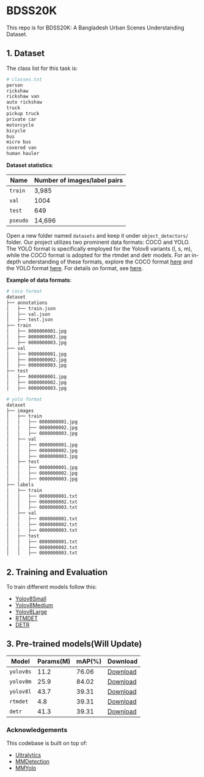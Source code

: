 # BDSS20K

This repo is for BDSS20K: A Bangladesh Urban Scenes Understanding Dataset.

## 1. Dataset
The class list for this task is:

```bash
# classes.txt
person
rickshaw
rickshaw van
auto rickshaw
truck
pickup truck
private car
motorcycle
bicycle
bus
micro bus
covered van
human hauler
```

**Dataset statistics**:

| Name     | Number of images/label pairs |
| -------- | ---------------------------- |
| `train`  | 3,985                        |
| `val`    | 1004                         |
| `test`   | 649                          |
| `pseudo` | 14,696                       |

Open a new folder named `datasets` and keep it under `object_detectors/` folder. Our project utilizes two prominent data formats: COCO and YOLO. The YOLO format is specifically employed for the Yolov8 variants (l, s, m), while the COCO format is adopted for the rtmdet and detr models. For an in-depth understanding of these formats, explore the COCO format [here](https://roboflow.com/formats/coco-json) and the YOLO format [here](https://roboflow.com/formats/yolov8-pytorch-txt). For details on format, see [here](https://github.com/meituan/YOLOv6/blob/main/docs/Train_custom_data.md#1-prepare-your-own-dataset).

**Example of data formats**:

```bash
# coco format
dataset
├── annotations
│   ├── train.json
│   ├── val.json
│   ├── test.json
├── train
│   ├── 0000000001.jpg
│   ├── 0000000002.jpg
│   ├── 0000000003.jpg
├── val
│   ├── 0000000001.jpg
│   ├── 0000000002.jpg
│   ├── 0000000003.jpg
├── test
│   ├── 0000000001.jpg
│   ├── 0000000002.jpg
│   ├── 0000000003.jpg
```

```bash
# yolo format
dataset
├── images
│   ├── train
│   │   ├── 0000000001.jpg
│   │   ├── 0000000002.jpg
│   │   ├── 0000000003.jpg
│   ├── val
│   │   ├── 0000000001.jpg
│   │   ├── 0000000002.jpg
│   │   ├── 0000000003.jpg
│   ├── test
│   │   ├── 0000000001.jpg
│   │   ├── 0000000002.jpg
│   │   ├── 0000000003.jpg
├── labels
│   ├── train
│   │   ├── 0000000001.txt
│   │   ├── 0000000002.txt
│   │   ├── 0000000003.txt
│   ├── val
│   │   ├── 0000000001.txt
│   │   ├── 0000000002.txt
│   │   ├── 0000000003.txt
│   ├── test
│   │   ├── 0000000001.txt
│   │   ├── 0000000002.txt
│   │   ├── 0000000003.txt
```

## 2. Training and Evaluation

To train different models follow this:

- [Yolov8Small](https://github.com/hasibzunair/bdss20k-dataset/tree/models/object_detectors/yolov8s)
- [Yolov8Medium](https://github.com/hasibzunair/bdss20k-dataset/tree/models/object_detectors/yolov8m)
- [Yolov8Large](https://github.com/hasibzunair/bdss20k-dataset/tree/models/object_detectors/yolov8l)
- [RTMDET](https://github.com/hasibzunair/bdss20k-dataset/tree/models/object_detectors/rtmdet)
- [DETR](https://github.com/hasibzunair/bdss20k-dataset/tree/models/object_detectors/detr)

##  3. Pre-trained models(Will Update)

| Model          | Params(M)	      | mAP(%) | Download    |
|------------------|------------------|---------|-------------|
| `yolov8s`        | 11.2 | 76.06   | [Download](https://github.com/hasibzunair/bdss20k-dataset/releases/download/0.0.1/best.pt) |
| `yolov8m` | 25.9  | 84.02   | [Download](https://github.com/hasibzunair/bdss20k-dataset/releases/download/0.0.2/best.pt) |
| `yolov8l`           | 43.7          | 39.31   | [Download](https://github.com/hasibzunair/bdss20k-dataset/releases/download/0.0.3/best.pt) |
| `rtmdet`           | 4.8          | 39.31   | [Download](https://github.com/hasibzunair/bdss20k-dataset/releases/download/0.0.4/best_coco_bbox_mAP_epoch_363.pth) |
| `detr`           | 41.3          | 39.31   | [Download](#) |

### Acknowledgements

This codebase is built on top of:

- [Ultralytics](https://github.com/ultralytics/ultralytics)
- [MMDetection](https://github.com/open-mmlab/mmdetection)
- [MMYolo](https://github.com/open-mmlab/mmyolo)
